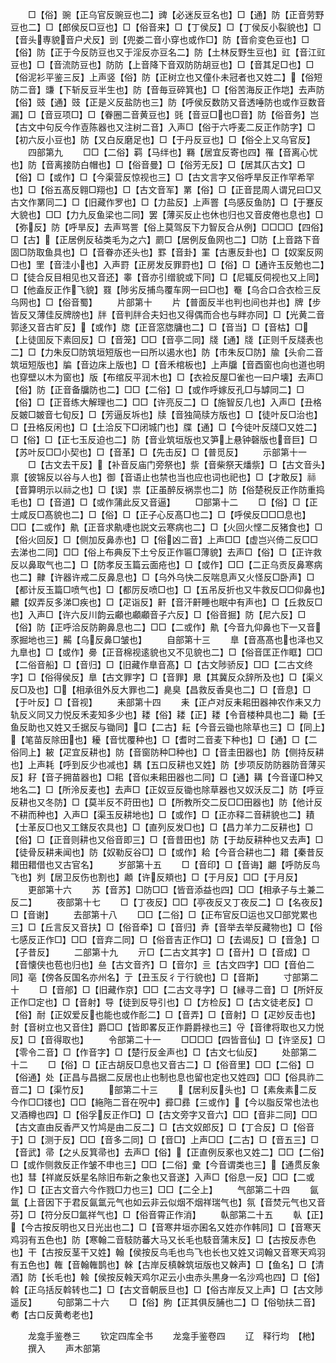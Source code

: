 <!-- { "loadSidebar": true } -->
　　□【俗】豌【正乌官反豌豆也二】豍【必迷反豆名也】□【通】防【正音劳野豆也二】□【郎侯反□豆也】□【俗音来】□【丁侯反】□【丁侯反小裂貌也】□【音头専貌音户犬反】剅【兜娄二音小穿也或作□】防【音俞变色豆也】□【俗】防【正于今反防豆也又于淫反亦豆名二】防【土林反野生豆也】豇【音江豇豆也】□【音流防豆也】防防【上音降下音双防防胡豆也】□【音其足□也】□【俗泥衫平鉴三反】上声竖【俗】防【正树立也又僮仆未冠者也又姓二】【俗短防二音】豏【下斩反豆半生也】防【音毎豆碎箕也】□【俗苦海反正作垲】去声防【俗】豉【通】豉【正是义反盐防也三】防【呼侯反数防又音透唾防也或作豆数音漏】□【音豆项□】□【眷圈二音黄豆也】毭【音豆□也□音】防【俗音务】岂【古文中句反今作壴陈器也又注树二音】入声□【俗于六呼麦二反正作防字】□【初六反小豆也】防【又白反磨足也】□【于丹反豆也】□【俗仝上又乌官反】
　　四部第九
　　□□【二俗】羁【马绊也】羇【居宜反寄也四】罹【音离心忧也】防【音离接防白帽也】□【俗音曼】□【俗芳无反】□【居其仄古文】□【俗】□【或作】□【今渠营反惊视也三】□【古文言字又俗呼旱反正作罕希罕也】□【俗五髙反翱□翔也】□【古文音军】罤【俗】□【正音昆周人谓兄曰□又古文作罤同二】□【旧藏作罗也】□【力盐反】上声罯【鸟感反鱼防】□【于蹇反大貌也】□□【力九反鱼梁也二同】罢【薄买反止也休也归也又音皮倦也息也】□【弥反】防【呼旱反】去声骂詈【俗上莫驾反下力智反合从例】□□□□【四俗】□【古】【正居例反毡类毛为之六】罽□【居例反鱼网也二】□防【上音路下音固□防取鱼具也】□【音眷亦还头也】罫【音卦】罣【古惠反卦也】□【奴案反网□也】罜【音洼小也】入声罸【正房发反罪罸也】□【俗】□【通许玉反勉也二】□【徒合反目相见也又音还】睾【音亦引缯貌或下同】□【尼辄反伺视也又上同】□【他盍反正作飞貌】罬【陟劣反捕鸟覆车网一曰□也】罨【乌合口合衣检三反乌网也】□【俗音蜀】
　　片部第十
　　片【普面反半也判也间也并也】牌【步皆反又薄佳反牌牓也】牉【音判牉合夫妇也又得偶而合也与眫亦同】□【光黄二音郭迻又音古旷反】【或作】牎【正音窓牎牗也二】□【音当】□【音枯】□【上徒囬反下素回反】□【音笼】□□【音亭二同】牋【通】牋【正则千反牋表也二】□【力朱反□防筑垣短版也一曰所以遏水也】防【市朱反□防】牏【头俞二音筑垣短版也】牑【音边床上版也】□【音禾棺板也】上声牖【音酉窗也向也道也明也穿壁以木为窗也】版【布绾反平润木也】□【衣裣反屋□雀也一曰户壊】去声□【俗】防【正音备牖防也二】□□【二俗】□【或作呼嫁反孔□与罅同二】□【俗】□【正音练大解理也二】□□【许亮反二】□【施智反几也】入声□【丑格反皴□皴音七旬反】□【芳逼反坼也】牍【音独简牍方版也】□【徒叶反□治也】□【丑格反闲也】□【土洽反下□闭城门也】牒【通】□【今徒叶反牋□又姓二】□【俗】□【正七玉反迫也二】防【音业筑垣版也又笋上悬钟磬版也音巨】□【苏叶反□□小契也】□【音革】□【先击反】□【普觅反】
　　示部第十一
　　□【古文去干反】【补音反庙门旁祭也】祡【音柴祭天燔祡】□【古文音头】禀【彼锦反以谷与人也】御【音语止也禁也当也应也词也祀也】□【才敢反】祘【音算明示以祘之也】□【误】祟【正虽醉反祸祟也二】防【俗楚税反正作防重捣毛也】□【音道】□【或作蒲此反又音逼】
　　□部第十二
　　□【俗】□【正士咸反□髙貌也二】□【俗】□【正子心反髙□也二】□【呼侯反□□□息也】□□【二或作】鼽【正音求鼽啑也説文云寒病也二】□【火回火悭二反猪食也】□【俗火回反】□【侧加反鼻赤也】□【俗凶二音】上声□□【虚岂兴倚二反□□去涕也二同】□□【俗上布典反下土兮反正作匾□薄貌】去声□【俗】□【正许救反以鼻取气也二】□【防孝反玉篇云面疮也】□【或作】□□【二正乌贡反鼻寒病也二】齂【许器许戒二反鼻息也】□【乌外乌快二反喘息声又火怪反□卧声】□【都计反玉篇□喷气也】□【都厉反喷□也】□【五吊反折也又牛救反□□仰鼻也】齈【奴弄反多涕□疾也】□【疋诣反】鼾【音汗鼾睡也眠中有声也】□【丘救反□也】入声□【许六反川韵云顣也顣顣音子六反】□【俗音掘】防【尼六反】□【俗】防【正呼洽反防齁鼻息也二】□□【二或作】鼽【今音九仰鼻也下一又音豕掘地也三】齃【乌反鼻□皱也】
　　自部第十三
　　臯【音髙髙也也泽也又九臯也】□【或作】臱【正音棉视逺貌也又不见貌也二】□【俗音匡正作眶】□□【二俗音船】□【音归】□【旧藏作臯音髙】□【古文陟骄反】□□【二古文终字】□【俗得侯反】臯【古文罪字】□【音罪】臮【其冀反众辞所及也】□【渠义反□及也】□【相承徂外反大罪也二】臰臭【昌救反香臭也二】□【音息】□【于叶反】□【音视】
　　耒部第十四
　　耒【正卢对反耒耜田器神农作耒又力轨反义同又力悦反禾麦知多少也】耧【俗】耧【正】耧【令音楼种具也二】耡【壬鱼反助也又姓又壬据反与锄同】□【二古】耘【今音云锄也除草也三】□【同上】【笔苗反除田也】耰【音忧覆种也】□【耆时二音麦下种也】□【通】□【二俗同上】耚【疋宜反耕也】防【音窗防种□种也】□【音圭田器也】防【侧持反耕也】上声耗【呼到反少也减也】耦【五口反耕也又姓】防【步项反防防器防音薄买反】耔【音子拥苗器也】□耜【音似耒耜田器也二同】□【通】耩【今音谨□种又地名二】□【所泠反麦也】去声□【正奴豆反锄也除草器也又奴沃反二】防【呼豆反耕也又冬防】□【莫半反不莳田也】□【所教所交二反□□田器也】防【他计反不耕而种也】入声□【渠玉反耕地也】□【或作】□【正亦释二音耕貌也二】耫【士革反□也又工鎋反农具也】□【直列反发□也】□【昌力羊力二反耕也】□【俗】□【正音则耕也又俗音即三】□【音昔田也】防【于劫反耕种也又去声】□【徒骨反耕耒闻也】防【奴勒反谷□】□【或作】耠【今音合耕也二】耤【秦昔反耤田耤借也又古官名】
　　岁部第十五
　　□【音印】□【音诲】翽【呼防反鸟飞也】刿【居卫反伤也割也】顪【许反頬也】□【于月反】□□【于月反】
　　更部第十六
　　苏【音苏】□防□□【皆音添益也四】□□【相承子与土兼二反二】
　　夜部第十七
　　□【丁夜反】□□【亭夜反又丁夜反二】□【名夜反】□【音谢】
　　去部第十八
　　□□【二俗】□【正布官反□运也又□部党累也三】□【丘言反又音扶】□【俗音牵】□【音归】弆【音举去举反藏物也】□【俗七感反正作□】□□【音弃二同】□【俗音吉正作□】□【去谒反】□【音急】□【子昔反】
　　二部第十九
　　亓□【二古文其字】□【音廾】□【音成】□【音懐侠也苞也归也】亝【古文音齐】□【音尔】亖【古文四字】□□【音伯二同】亳【傍各反国名亦州名】亍【丑玉反彳亍行貌也】□【音斯】
　　寸部第二十
　　□【音郍】□【旧藏作京】□□【二古文寻字】□【縁寻二音】□【所奸反正作□定也】□【音射】导【徒到反导引也】□【方检反】□【古文徒老反】□【俗】耐【正奴爱反也能也或作耏二】□【音弄】□【音射】□【疋妙反击也】尌【音树立也又音住】爵□□【皆即畧反正作爵爵禄也三】寽【音律将取也又力悦反】□【音得取也】
　　令部第二十一
　　□□□□【四皆音仙】□【许坚反】□【零令二音】□【作音字】□【楚行反金声也】□【古文七仙反】
　　处部第二十二
　　□【俗】□【正古胡反□息也又音古二】□【俗音里】□□【二俗】□【俗通】处【正昌与昌据二反居也止也制也息也留也定也又姓四】□□【俗具祚二音二】□【渠竹反】
　　部第二十三
　　【居利反头也】□【素矦素二反今作□□镂也】□□【絁陁二音在呪中】彛□彞【三或作】【今以脂反常也法也又酒樽也四】□【俗孚反正作□】□【古文旁字又音六】□□【音非二同】□□【古文直由反香严又竹鸠是由二反二】□【古文奴郎反】□【丁合反】□【俗音于】□【测于反】□□【音多二同】□【音□】上声□□【二古】□【音五三】□【音武】帚【之乆反箕帚也】去声□【俗】【正直例反豖也又姓二】□□【二俗】□【或作侧救反正作皱不申也三】□□【二俗】彚【今音谓类也三】【通贯反象也】彗【祥嵗反妖星名除旧布新之象也又音遂】入声□【俗息一反】□□【二或作】□【正古文音六今作戮□力也三】□□【二仝上】
　　气部第二十四
　　氤氲【上音因下于君反氤氲元气也如云非云似烟不烟祥瑞气也】氛【音焚元气也又音芬】□【符分反□氲祥气也】□【俗音霄正作消】
　　倝部第二十五
　　倝【正】【今古按反明也又日光出也二】□【音寒井垣亦囷名又姓亦作韩同】□【音寒天鸡羽有五色也】防【寒翰二音馶防蕃大马又长毛也馶音蒲末反】□【古按反赤色也】干【古按反茎干又姓】翰【侯按反鸟毛也鸟飞也长也又姓又词翰又音寒天鸡羽有五色也】雗【音翰雗鹊也】榦【古岸反槙榦筑垣版也又榦声】□【鱼名】□【清酒】防【长毛也】螒【侯按反螒天鸡尔疋云小虫赤头黒身一名沙鸡也四】□【俗】斡【正乌括反斡转也二】□【古文音朝辰旦也】□【俗古岸反又上声】□【古文陟遥反】
　　句部第二十六
　　□【俗】朐【正其俱反脯也二】□【俗劬扶二音】耇【古口反黄耇老也】















　　龙龛手鉴巻三
　　钦定四库全书
　　龙龛手鉴卷四
　　辽　释行均　【杝】
　　撰入
　　声木部第
